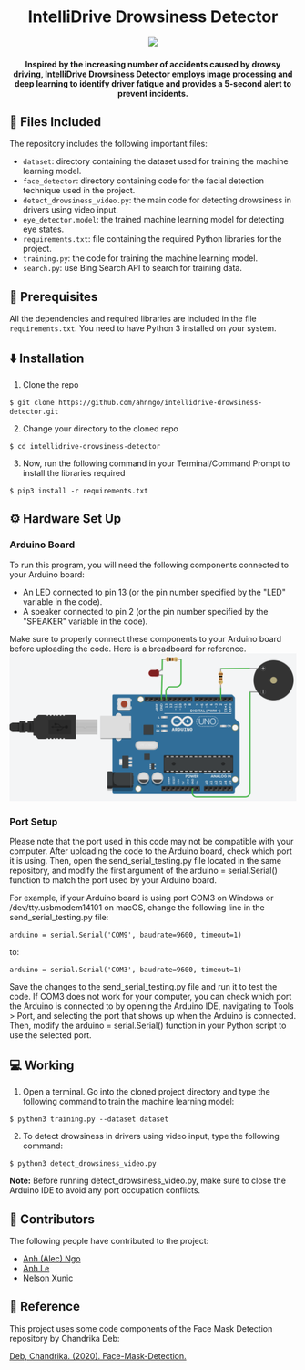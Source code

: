<h1 align="center">IntelliDrive Drowsiness Detector</h1>

<div align= "center"><img src="https://github.com/ahnngo/intellidrive-drowsiness-detector/blob/main/image/istockphoto-467514262-612x612.jpg"/>
  <h4>Inspired by the increasing number of accidents caused by drowsy driving, IntelliDrive Drowsiness Detector employs image processing and deep learning to identify driver fatigue and provides a 5-second alert to prevent incidents.
  </h4>
</div>


## :file_folder: Files Included

The repository includes the following important files:

- `dataset`: directory containing the dataset used for training the machine learning model.
- `face_detector`: directory containing code for the facial detection technique used in the project.
- `detect_drowsiness_video.py`: the main code for detecting drowsiness in drivers using video input.
- `eye_detector.model`: the trained machine learning model for detecting eye states.
- `requirements.txt`: file containing the required Python libraries for the project.
- `training.py`: the code for training the machine learning model.
- `search.py`: use Bing Search API to search for training data.

## 🔏 Prerequisites

All the dependencies and required libraries are included in the file `requirements.txt`. You need to have Python 3 installed on your system.

## ⬇️ Installation

1. Clone the repo

```
$ git clone https://github.com/ahnngo/intellidrive-drowsiness-detector.git
```

2. Change your directory to the cloned repo 

```
$ cd intellidrive-drowsiness-detector
```

3. Now, run the following command in your Terminal/Command Prompt to install the libraries required

```
$ pip3 install -r requirements.txt
```

## :gear: Hardware Set Up
### Arduino Board
To run this program, you will need the following components connected to your Arduino board:

- An LED connected to pin 13 (or the pin number specified by the "LED" variable in the code).
- A speaker connected to pin 2 (or the pin number specified by the "SPEAKER" variable in the code).


Make sure to properly connect these components to your Arduino board before uploading the code. Here is a breadboard for reference. 
![Breadboard2](image/SetUp-ArduinoBoard.PNG)


### Port Setup

Please note that the port used in this code may not be compatible with your computer. After uploading the code to the Arduino board, check which port it is using. Then, open the send_serial_testing.py file located in the same repository, and modify the first argument of the arduino = serial.Serial() function to match the port used by your Arduino board.

For example, if your Arduino board is using port COM3 on Windows or /dev/tty.usbmodem14101 on macOS, change the following line in the send_serial_testing.py file:

```
arduino = serial.Serial('COM9', baudrate=9600, timeout=1)
```
to:
```
arduino = serial.Serial('COM3', baudrate=9600, timeout=1)
```
Save the changes to the send_serial_testing.py file and run it to test the code. If COM3 does not work for your computer, you can check which port the Arduino is connected to by opening the Arduino IDE, navigating to Tools > Port, and selecting the port that shows up when the Arduino is connected. Then, modify the arduino = serial.Serial() function in your Python script to use the selected port.


## 💻 Working

1. Open a terminal. Go into the cloned project directory and type the following command to train the machine learning model:

```
$ python3 training.py --dataset dataset
```

2. To detect drowsiness in drivers using video input, type the following command:

```
$ python3 detect_drowsiness_video.py
```

**Note:** Before running detect_drowsiness_video.py, make sure to close the Arduino IDE to avoid any port occupation conflicts.

## 👷 Contributors

The following people have contributed to the project:

- [Anh (Alec) Ngo](https://github.com/ahnngo)
- [Anh Le](https://github.com/anhle1008)
- [Nelson Xunic](https://github.com/NelsonXunic)

## 💚 Reference
This project uses some code components of the Face Mask Detection repository by Chandrika Deb:

[Deb, Chandrika. (2020). Face-Mask-Detection.](https://github.com/chandrikadeb7/Face-Mask-Detection)
